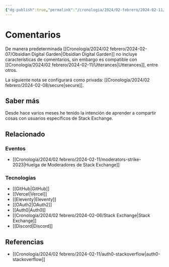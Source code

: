 ```yaml
---
{"dg-publish":true,"permalink":"/cronologia/2024/02-febrero/2024-02-11/experimento-002/","tags":["experimento"],"created":"2024-02-11T13:54:55.363-06:00","updated":"2024-02-11T16:02:14.747-06:00"}
---
```



# Comentarios

De manera predeterminada [[Cronología/2024/02 febrero/2024-02-07/Obsidian Digital Garden\|Obsidian Digital Garden]] no incluye características de comentarios, sin embargo es compatible con [[Cronología/2024/02 febrero/2024-02-11/Utterances\|Utterances]], entre otros. 

La siguiente nota se configurará como privada: [[Cronología/2024/02 febrero/2024-02-08/secure\|secure]].

## Saber más
Desde hace varios meses he tenido la intención de aprender a compartir cosas con  usuarios específicos de Stack Exchange. 
## Relacionado
### Eventos
- [[Cronología/2024/02 febrero/2024-02-11/moderators-strike-2023\|Huelga de Moderadores de Stack Exchange]]
### Tecnologías
- [[GitHub\|GitHub]]
- [[Vercel\|Vercel]]
- [[Eleventy\|Eleventy]]
- [[OAuth2\|OAuth2]]
- [[Auth0\|Auth0]]
- [[Cronología/2024/02 febrero/2024-02-06/Stack Exchange\|Stack Exchange]]
- [[Discord\|Discord]]
## Referencias
- [[Cronología/2024/02 febrero/2024-02-11/auth0-stackoverflow\|auth0-stackoverflow]]